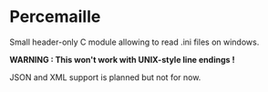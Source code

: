 # Percemaille

Small header-only C module allowing to read .ini files on windows.

**WARNING : This won't work with UNIX-style line endings !**

JSON and XML support is planned but not for now.
